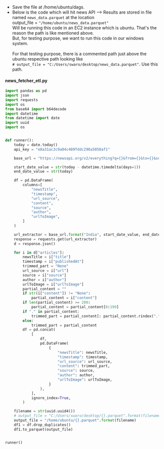 - Save the file at /home/ubuntu/dags.
- Below is the code which will hit news API --> Results are stored in file named `news_data.parquet` at the location</br>
  output_file = `"/home/ubuntu/news_data.parquet"`</br>
  Will be running this code in an EC2 instance which is ubuntu. That's the reason the path is like mentioned above.</br>
  But, for testing purpose, we want to run this code in our windows system.</br>  
  For that testing purpose, there is a commented path just above the ubuntu respective path looking like</br>
  `# output_file = "C:/Users/swaro/desktop/news_data.parquet"`. Use this path.
  
#### news_fetcher_etl.py
```python
import pandas as pd
import json
import requests
import os
from base64 import b64decode
import datetime
from datetime import date
import uuid
import os


def runner():
    today = date.today()
    api_key = "e8a31ac3c9a04c489fddc298a5058af1"

    base_url = "https://newsapi.org/v2/everything?q={}&from={}&to={}&sortBy=popularity&apiKey={}&language=en"

    start_date_value = str(today - datetime.timedelta(days=1))
    end_date_value = str(today)

    df = pd.DataFrame(
        columns=[
            "newsTitle",
            "timestamp",
            "url_source",
            "content",
            "source",
            "author",
            "urlToImage",
        ]
    )

    url_extractor = base_url.format("India", start_date_value, end_date_value, api_key)
    response = requests.get(url_extractor)
    d = response.json()

    for i in d["articles"]:
        newsTitle = i["title"]
        timestamp = i["publishedAt"]
        trimmed_part = "None"
        url_source = i["url"]
        source = i["source"]
        author = i["author"]
        urlToImage = i["urlToImage"]
        partial_content = ""
        if str(i["content"]) != "None":
            partial_content = i["content"]
        if len(partial_content) >= 200:
            partial_content = partial_content[0:199]
        if "." in partial_content:
            trimmed_part = partial_content[: partial_content.rindex(".")]
        else:
            trimmed_part = partial_content
        df = pd.concat(
            [
                df,
                pd.DataFrame(
                    {
                        "newsTitle": newsTitle,
                        "timestamp": timestamp,
                        "url_source": url_source,
                        "content": trimmed_part,
                        "source": source,
                        "author": author,
                        "urlToImage": urlToImage,
                    }
                ),
            ],
            ignore_index=True,
        )

    filename = str(uuid.uuid4())
    # output_file = "C:/Users/swaro/desktop/{}.parquet".format(filename)
    output_file = "/home/ubuntu/{}.parquet".format(filename)
    df1 = df.drop_duplicates()
    df1.to_parquet(output_file)


runner()
```

